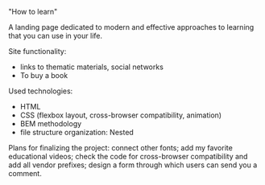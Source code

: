 "How to learn"

A landing page dedicated to modern and effective approaches to learning that you can use in your life.

Site functionality:
- links to thematic materials, social networks
- To buy a book

Used technologies:
- HTML
- CSS (flexbox layout, cross-browser compatibility, animation)
- BEM methodology
- file structure organization: Nested

Plans for finalizing the project:
connect other fonts;
add my favorite educational videos;
check the code for cross-browser compatibility and add all vendor prefixes;
design a form through which users can send you a comment.
